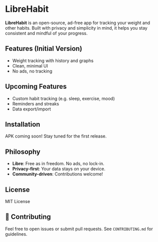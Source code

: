 # LibreHabit

**LibreHabit** is an open-source, ad-free app for tracking your weight and other habits. Built with privacy and simplicity in mind, it helps you stay consistent and mindful of your progress.

## Features (Initial Version)
- Weight tracking with history and graphs
- Clean, minimal UI
- No ads, no tracking

## Upcoming Features
- Custom habit tracking (e.g. sleep, exercise, mood)
- Reminders and streaks
- Data export/import

## Installation
APK coming soon! Stay tuned for the first release.

## Philosophy
- **Libre**: Free as in freedom. No ads, no lock-in.
- **Privacy-first**: Your data stays on your device.
- **Community-driven**: Contributions welcome!

## License
MIT License

## 🤝 Contributing
Feel free to open issues or submit pull requests. See `CONTRIBUTING.md` for guidelines.
